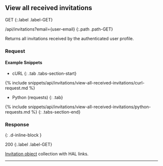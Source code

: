 ## View all received invitations

GET
{:.label .label-GET}

/api/invitations?email={user-email}
{:.path .path-GET}

Returns all invitations received by the authenticated user profile.

### Request
#### Example Snippets
- cURL
{: .tab .tabs-section-start}

{% include snippets/api/invitations/view-all-received-invitations/curl-request.md %}

- Python (requests)
{: .tab}

{% include snippets/api/invitations/view-all-received-invitations/python-requests.md %}
{: .tabs-section-end}

### Response
{: .d-inline-block }

200
{:.label .label-GET}

[Invitation object](invitations#invitation-object) collection with HAL links.

---
